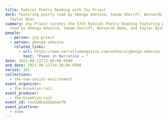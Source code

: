 ```yaml
---
title: Radical Poetry Reading with Joy Priest
deck: Featuring poetry read by Gbenga Adesina, Sanam Sheriff, Bernardo Wade, and
  Taylor Byas
summary: Joy Priest curates the 47th Radical Poetry Reading featuring poetry
  read by Gbenga Adesina, Sanam Sheriff, Bernardo Wade, and Taylor Byas.
people:
  - person: joy-priest
  - person: gbenga-adesina
    related_links:
      - url: https://www.narrativemagazine.com/authors/gbenga-adesina
        text: "Poems in Narrative → "
date: 2021-08-11T13:00:00-0500
end_date: 2021-08-11T14:30:00-0500
series: 361
collections:
  - the-new-social-environment
event_organizer:
  - the-brooklyn-rail
event_producer:
  - the-brooklyn-rail
event_id: recUdALa2GDqSwefW
event_platform:
  - zoom
---
```

